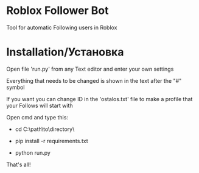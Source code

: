 # Roblox Follower Bot

Tool for automatic Following users in Roblox


# Installation/Установка


Open file 'run.py' from any Text editor and enter your own settings

Everything that needs to be changed is shown in the text after the "#" symbol

If you want you can change ID in the 'ostalos.txt' file to make a profile that your Follows will start with

Open cmd and type this:



 * cd C:\path\to\directory\

 * pip install -r requirements.txt

 * python run.py



That's all!
